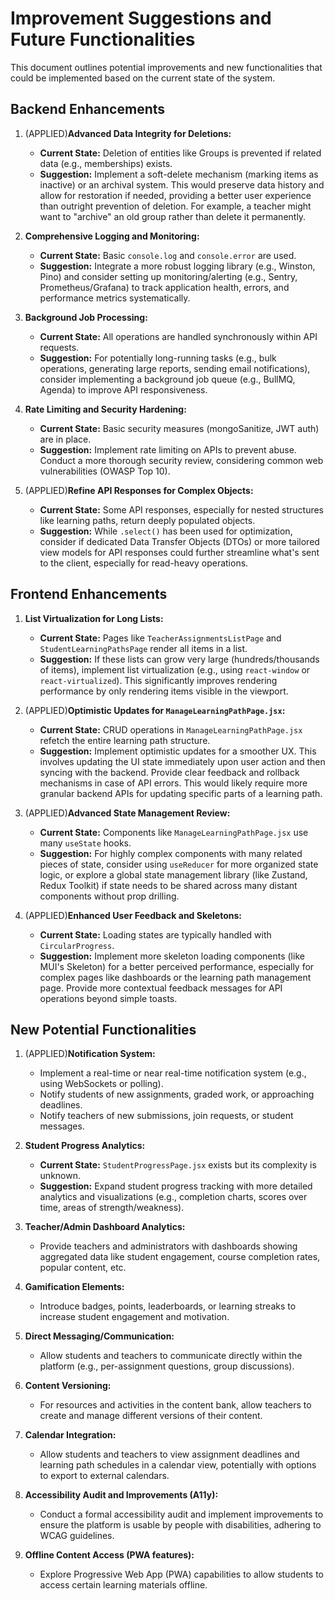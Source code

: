 # Improvement Suggestions and Future Functionalities

This document outlines potential improvements and new functionalities that could be implemented based on the current state of the system.

## Backend Enhancements

1.  (APPLIED)**Advanced Data Integrity for Deletions:**
    *   **Current State:** Deletion of entities like Groups is prevented if related data (e.g., memberships) exists.
    *   **Suggestion:** Implement a soft-delete mechanism (marking items as inactive) or an archival system. This would preserve data history and allow for restoration if needed, providing a better user experience than outright prevention of deletion. For example, a teacher might want to "archive" an old group rather than delete it permanently.

2.  **Comprehensive Logging and Monitoring:**
    *   **Current State:** Basic `console.log` and `console.error` are used.
    *   **Suggestion:** Integrate a more robust logging library (e.g., Winston, Pino) and consider setting up monitoring/alerting (e.g., Sentry, Prometheus/Grafana) to track application health, errors, and performance metrics systematically.

3.  **Background Job Processing:**
    *   **Current State:** All operations are handled synchronously within API requests.
    *   **Suggestion:** For potentially long-running tasks (e.g., bulk operations, generating large reports, sending email notifications), consider implementing a background job queue (e.g., BullMQ, Agenda) to improve API responsiveness.

4.  **Rate Limiting and Security Hardening:**
    *   **Current State:** Basic security measures (mongoSanitize, JWT auth) are in place.
    *   **Suggestion:** Implement rate limiting on APIs to prevent abuse. Conduct a more thorough security review, considering common web vulnerabilities (OWASP Top 10).

5.  (APPLIED)**Refine API Responses for Complex Objects:**
    *   **Current State:** Some API responses, especially for nested structures like learning paths, return deeply populated objects.
    *   **Suggestion:** While `.select()` has been used for optimization, consider if dedicated Data Transfer Objects (DTOs) or more tailored view models for API responses could further streamline what's sent to the client, especially for read-heavy operations.

## Frontend Enhancements

1.  **List Virtualization for Long Lists:**
    *   **Current State:** Pages like `TeacherAssignmentsListPage` and `StudentLearningPathsPage` render all items in a list.
    *   **Suggestion:** If these lists can grow very large (hundreds/thousands of items), implement list virtualization (e.g., using `react-window` or `react-virtualized`). This significantly improves rendering performance by only rendering items visible in the viewport.

2.  (APPLIED)**Optimistic Updates for `ManageLearningPathPage.jsx`:**
    *   **Current State:** CRUD operations in `ManageLearningPathPage.jsx` refetch the entire learning path structure.
    *   **Suggestion:** Implement optimistic updates for a smoother UX. This involves updating the UI state immediately upon user action and then syncing with the backend. Provide clear feedback and rollback mechanisms in case of API errors. This would likely require more granular backend APIs for updating specific parts of a learning path.

3.  (APPLIED)**Advanced State Management Review:**
    *   **Current State:** Components like `ManageLearningPathPage.jsx` use many `useState` hooks.
    *   **Suggestion:** For highly complex components with many related pieces of state, consider using `useReducer` for more organized state logic, or explore a global state management library (like Zustand, Redux Toolkit) if state needs to be shared across many distant components without prop drilling.

4.  (APPLIED)**Enhanced User Feedback and Skeletons:**
    *   **Current State:** Loading states are typically handled with `CircularProgress`.
    *   **Suggestion:** Implement more skeleton loading components (like MUI's Skeleton) for a better perceived performance, especially for complex pages like dashboards or the learning path management page. Provide more contextual feedback messages for API operations beyond simple toasts.

## New Potential Functionalities

1.  (APPLIED)**Notification System:**
    *   Implement a real-time or near real-time notification system (e.g., using WebSockets or polling).
    *   Notify students of new assignments, graded work, or approaching deadlines.
    *   Notify teachers of new submissions, join requests, or student messages.

2.  **Student Progress Analytics:**
    *   **Current State:** `StudentProgressPage.jsx` exists but its complexity is unknown.
    *   **Suggestion:** Expand student progress tracking with more detailed analytics and visualizations (e.g., completion charts, scores over time, areas of strength/weakness).

3.  **Teacher/Admin Dashboard Analytics:**
    *   Provide teachers and administrators with dashboards showing aggregated data like student engagement, course completion rates, popular content, etc.

4.  **Gamification Elements:**
    *   Introduce badges, points, leaderboards, or learning streaks to increase student engagement and motivation.

5.  **Direct Messaging/Communication:**
    *   Allow students and teachers to communicate directly within the platform (e.g., per-assignment questions, group discussions).

6.  **Content Versioning:**
    *   For resources and activities in the content bank, allow teachers to create and manage different versions of their content.

7.  **Calendar Integration:**
    *   Allow students and teachers to view assignment deadlines and learning path schedules in a calendar view, potentially with options to export to external calendars.

8.  **Accessibility Audit and Improvements (A11y):**
    *   Conduct a formal accessibility audit and implement improvements to ensure the platform is usable by people with disabilities, adhering to WCAG guidelines.

9.  **Offline Content Access (PWA features):**
    *   Explore Progressive Web App (PWA) capabilities to allow students to access certain learning materials offline.